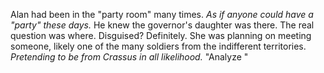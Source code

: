 Alan had been in the "party room" many times. *As if anyone could have a "party" these days.* He knew the governor's daughter was there. The real question was where. Disguised? Definitely. She was planning on meeting someone, likely one of the many soldiers from the indifferent territories. *Pretending to be from Crassus in all likelihood.* "Analyze "